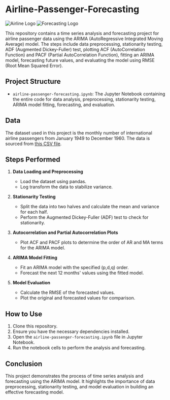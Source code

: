 # Airline-Passenger-Forecasting

![Airline Logo](https://example.com/path/to/airline-logo.png)
![Forecasting Logo](https://example.com/path/to/forecasting-logo.png)

This repository contains a time series analysis and forecasting project for airline passenger data using the ARIMA (AutoRegressive Integrated Moving Average) model. The steps include data preprocessing, stationarity testing, ADF (Augmented Dickey-Fuller) test, plotting ACF (AutoCorrelation Function) and PACF (Partial AutoCorrelation Function), fitting an ARIMA model, forecasting future values, and evaluating the model using RMSE (Root Mean Squared Error).

## Project Structure

- `airline-passenger-forecasting.ipynb`: The Jupyter Notebook containing the entire code for data analysis, preprocessing, stationarity testing, ARIMA model fitting, forecasting, and evaluation.

## Data

The dataset used in this project is the monthly number of international airline passengers from January 1949 to December 1960. The data is sourced from [this CSV file](https://raw.githubusercontent.com/jbrownlee/Datasets/master/airline-passengers.csv).

## Steps Performed

1. **Data Loading and Preprocessing**
   - Load the dataset using pandas.
   - Log transform the data to stabilize variance.

2. **Stationarity Testing**
   - Split the data into two halves and calculate the mean and variance for each half.
   - Perform the Augmented Dickey-Fuller (ADF) test to check for stationarity.

3. **Autocorrelation and Partial Autocorrelation Plots**
   - Plot ACF and PACF plots to determine the order of AR and MA terms for the ARIMA model.

4. **ARIMA Model Fitting**
   - Fit an ARIMA model with the specified (p,d,q) order.
   - Forecast the next 12 months' values using the fitted model.

5. **Model Evaluation**
   - Calculate the RMSE of the forecasted values.
   - Plot the original and forecasted values for comparison.


## How to Use

1. Clone this repository.
2. Ensure you have the necessary dependencies installed.
3. Open the `airline-passenger-forecasting.ipynb` file in Jupyter Notebook.
4. Run the notebook cells to perform the analysis and forecasting.

## Conclusion

This project demonstrates the process of time series analysis and forecasting using the ARIMA model. It highlights the importance of data preprocessing, stationarity testing, and model evaluation in building an effective forecasting model.
